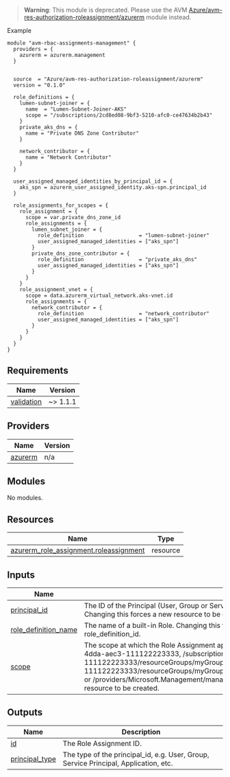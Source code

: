 
> **Warning**: This module is deprecated. Please use the AVM [Azure/avm-res-authorization-roleassignment/azurerm](https://registry.terraform.io/modules/Azure/avm-res-authorization-roleassignment/azurerm/latest) module instead.

Example

```hcl
module "avm-rbac-assignments-management" {
  providers = {
    azurerm = azurerm.management
  }


  source  = "Azure/avm-res-authorization-roleassignment/azurerm"
  version = "0.1.0"

  role_definitions = {
    lumen-subnet-joiner = {
      name  = "Lumen-Subnet-Joiner-AKS"
      scope = "/subscriptions/2cd8ed08-9bf3-5210-afc0-ce47634b2b43"
    }
    private_aks_dns = {
      name = "Private DNS Zone Contributor"
    }

    network_contributor = {
      name = "Network Contributor"
    }
  }

  user_assigned_managed_identities_by_principal_id = {
    aks_spn = azurerm_user_assigned_identity.aks-spn.principal_id
  }

  role_assignments_for_scopes = {
    role_assignment = {
      scope = var.private_dns_zone_id
      role_assignments = {
        lumen_subnet_joiner = {
          role_definition                  = "lumen-subnet-joiner"
          user_assigned_managed_identities = ["aks_spn"]
        }
        private_dns_zone_contributor = {
          role_definition                  = "private_aks_dns"
          user_assigned_managed_identities = ["aks_spn"]
        }
      }
    }
    role_assignment_vnet = {
      scope = data.azurerm_virtual_network.aks-vnet.id
      role_assignments = {
        network_contributor = {
          role_definition                  = "network_contributor"
          user_assigned_managed_identities = ["aks_spn"]
        }
      }
    }
  }
}
```


<!-- BEGIN_TF_DOCS -->
## Requirements

| Name | Version |
|------|---------|
| <a name="requirement_validation"></a> [validation](#requirement\_validation) | ~> 1.1.1 |

## Providers

| Name | Version |
|------|---------|
| <a name="provider_azurerm"></a> [azurerm](#provider\_azurerm) | n/a |

## Modules

No modules.

## Resources

| Name | Type |
|------|------|
| [azurerm_role_assignment.roleassignment](https://registry.terraform.io/providers/hashicorp/azurerm/latest/docs/resources/role_assignment) | resource |

## Inputs

| Name | Description | Type | Default | Required |
|------|-------------|------|---------|:--------:|
| <a name="input_principal_id"></a> [principal\_id](#input\_principal\_id) | The ID of the Principal (User, Group or Service Principal) to assign the Role Definition to. Changing this forces a new resource to be created. | `any` | n/a | yes |
| <a name="input_role_definition_name"></a> [role\_definition\_name](#input\_role\_definition\_name) | The name of a built-in Role. Changing this forces a new resource to be created. Conflicts with role\_definition\_id. | `any` | n/a | yes |
| <a name="input_scope"></a> [scope](#input\_scope) | The scope at which the Role Assignment applies to, such as /subscriptions/0b1f6471-1bf0-4dda-aec3-111122223333, /subscriptions/0b1f6471-1bf0-4dda-aec3-111122223333/resourceGroups/myGroup, or /subscriptions/0b1f6471-1bf0-4dda-aec3-111122223333/resourceGroups/myGroup/providers/Microsoft.Compute/virtualMachines/myVM, or /providers/Microsoft.Management/managementGroups/myMG. Changing this forces a new resource to be created. | `any` | n/a | yes |

## Outputs

| Name | Description |
|------|-------------|
| <a name="output_id"></a> [id](#output\_id) | The Role Assignment ID. |
| <a name="output_principal_type"></a> [principal\_type](#output\_principal\_type) | The type of the principal\_id, e.g. User, Group, Service Principal, Application, etc. |
<!-- END_TF_DOCS -->